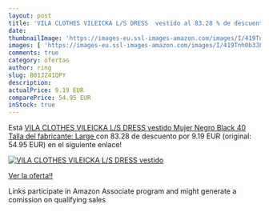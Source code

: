 ```yaml
---
layout: post
title: 'VILA CLOTHES VILEICKA L/S DRESS  vestido al 83.28 % de descuento'
date: 
thumbnailImage: 'https://images-eu.ssl-images-amazon.com/images/I/419Tnh0b3JL._SL200_.jpg'
images: [ 'https://images-eu.ssl-images-amazon.com/images/I/419Tnh0b3JL._SL200_.jpg' ]
comments: true
category: ofertas
author: ring
slug: B01JZ41QPY
description:
actualPrice: 9.19 EUR
comparePrice: 54.95 EUR
inStock: true
---
```


Está [VILA CLOTHES VILEICKA L/S DRESS  vestido Mujer  Negro  Black   40  Talla del fabricante: Large ](https://www.amazon.es/dp/B01JZ41QPY/?tag=tolees-21) con 83.28 de descuento por 9.19 EUR (original: 54.95 EUR) en el siguiente enlace!

[![VILA CLOTHES VILEICKA L/S DRESS  vestido](https://images-eu.ssl-images-amazon.com/images/I/419Tnh0b3JL._SL200_.jpg)](https://www.amazon.es/dp/B01JZ41QPY/?tag=tolees-21)

[Ver la oferta!!](https://www.amazon.es/dp/B01JZ41QPY/?tag=tolees-21)

Links participate in Amazon Associate program and might generate a comission on qualifying sales


